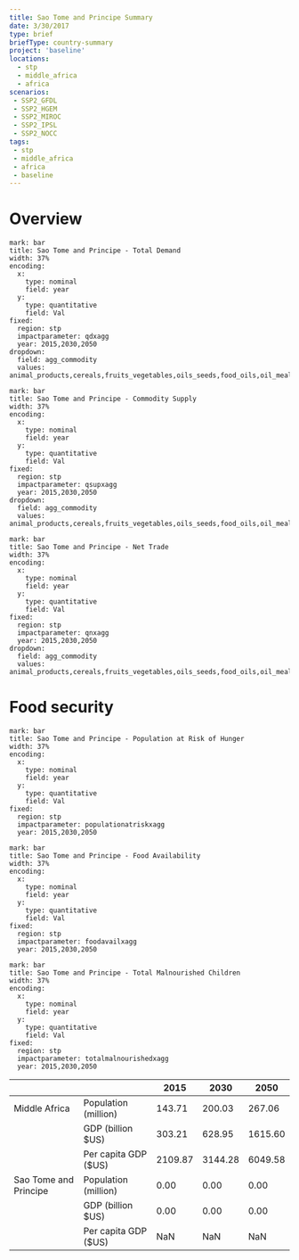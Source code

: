 ```yaml
---
title: Sao Tome and Principe Summary
date: 3/30/2017
type: brief
briefType: country-summary
project: 'baseline'
locations:
  - stp
  - middle_africa
  - africa
scenarios:
 - SSP2_GFDL
 - SSP2_HGEM
 - SSP2_MIROC
 - SSP2_IPSL
 - SSP2_NOCC
tags:
 - stp
 - middle_africa
 - africa
 - baseline
---
```

# Overview 

```chart
mark: bar
title: Sao Tome and Principe - Total Demand
width: 37%
encoding:
  x:
    type: nominal
    field: year
  y:
    type: quantitative
    field: Val
fixed:
  region: stp
  impactparameter: qdxagg
  year: 2015,2030,2050
dropdown:
  field: agg_commodity
  values: animal_products,cereals,fruits_vegetables,oils_seeds,food_oils,oil_meals,other,pulses,roots_tubers,sugar
```

```chart
mark: bar
title: Sao Tome and Principe - Commodity Supply
width: 37%
encoding:
  x:
    type: nominal
    field: year
  y:
    type: quantitative
    field: Val
fixed:
  region: stp
  impactparameter: qsupxagg
  year: 2015,2030,2050
dropdown:
  field: agg_commodity
  values: animal_products,cereals,fruits_vegetables,oils_seeds,food_oils,oil_meals,other,pulses,roots_tubers,sugar
```

```chart
mark: bar
title: Sao Tome and Principe - Net Trade
width: 37%
encoding:
  x:
    type: nominal
    field: year
  y:
    type: quantitative
    field: Val
fixed:
  region: stp
  impactparameter: qnxagg
  year: 2015,2030,2050
dropdown:
  field: agg_commodity
  values: animal_products,cereals,fruits_vegetables,oils_seeds,food_oils,oil_meals,other,pulses,roots_tubers,sugar
```

# Food security

```chart
mark: bar
title: Sao Tome and Principe - Population at Risk of Hunger
width: 37%
encoding:
  x:
    type: nominal
    field: year
  y:
    type: quantitative
    field: Val
fixed:
  region: stp
  impactparameter: populationatriskxagg
  year: 2015,2030,2050
```

```chart
mark: bar
title: Sao Tome and Principe - Food Availability
width: 37%
encoding:
  x:
    type: nominal
    field: year
  y:
    type: quantitative
    field: Val
fixed:
  region: stp
  impactparameter: foodavailxagg
  year: 2015,2030,2050
```

```chart
mark: bar
title: Sao Tome and Principe - Total Malnourished Children
width: 37%
encoding:
  x:
    type: nominal
    field: year
  y:
    type: quantitative
    field: Val
fixed:
  region: stp
  impactparameter: totalmalnourishedxagg
  year: 2015,2030,2050
```

|   |   | 2015 | 2030 | 2050 |
|---|---|---|---|---|
| Middle Africa | Population (million) | 143.71 | 200.03 | 267.06 |
|  | GDP (billion $US) | 303.21 | 628.95 | 1615.60 |
|  | Per capita GDP ($US) | 2109.87 | 3144.28 | 6049.58 |
| Sao Tome and Principe | Population (million) | 0.00 | 0.00 | 0.00 |
|  | GDP (billion $US) | 0.00 | 0.00 | 0.00 |
|  | Per capita GDP ($US) | NaN| NaN| NaN|